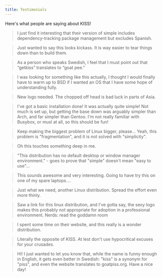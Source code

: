 ```yaml
---
title: Testimonials
---
```


Here's what people are saying about KISS!

> I just find it interesting that their version of simple includes dependency-tracking package management but excludes Spanish.

> Just wanted to say this looks kickass. It is way easier to tear things down than to build them.

> As a person who speaks Swedish, I feel that I must point out that “getkiss” translates to “goat pee.”

> I was looking for something like this actually, I thought I would finally have to warm up to BSD if I wanted an OS that I have some hope of understanding fully.

> New logo needed. The chopped off head is bad luck in parts of Asia.

> I've got a basic installation done! It was actually quite simple! Not much is set up, but getting the base down was arguably simpler than Arch, and far simpler than Gentoo. I'm not really familiar with Busybox, or musl at all, so this should be fun!

> Keep making the biggest problem of Linux bigger, please... Yeah, this problem is "fragmentation", and it is not solved with "simplicity".

> Oh this touches something deep in me.

> "This distribution has no default desktop or window manager environment." - goes to prove that "simple" doesn't mean "easy to use"...

> This sounds awesome and very interesting. Going to have try this on one of my spare laptops....

> Just what we need, another Linux distribution. Spread the effort even more thinly.

> Saw a link for this linux distribution, and I've gotta say, the sexy logo makes this probably not appropriate for adoption in a professional environment. Nerds: read the goddamn room

> I spent some time on their website, and this really is a wonder distribution.

> Literally the opposite of KISS. At lest don't use hypocritical excuses for your crusades.

> Hi! I just wanted to let you know that, while the name is funny enough in English, it gets even better in Swedish: "kiss" is a synonym for "piss", and even the website translates to goatpiss.org. Have a nice day!
